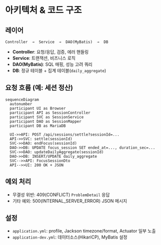 # 아키텍처 & 코드 구조

## 레이어
```
Controller  →  Service  →  DAO(MyBatis)  →  DB
```

- **Controller**: 요청/응답, 검증, 에러 핸들링
- **Service**: 트랜잭션, 비즈니스 로직
- **DAO(MyBatis)**: SQL 매핑, 성능 고려 쿼리
- **DB**: 정규 테이블 + 집계 테이블(`daily_aggregate`)

## 요청 흐름 (예: 세션 정산)
```mermaid
sequenceDiagram
  autonumber
  participant UI as Browser
  participant API as SessionController
  participant SVC as SessionService
  participant DAO as SessionMapper
  participant DB as MariaDB

  UI->>API: POST /api/sessions/settle?sessionId=...
  API->>SVC: settle(sessionId)
  SVC->>DAO: endFocus(sessionId)
  DAO->>DB: UPDATE focus_session SET ended_at=..., duration_sec=...
  SVC->>DAO: updateDailyAggregate(sessionId)
  DAO->>DB: INSERT/UPDATE daily_aggregate
  SVC-->>API: FocusSessionDto
  API-->>UI: 200 OK + JSON
```

## 예외 처리
- 무결성 위반: 409(CONFLICT) `ProblemDetail` 응답
- 기타 예외: 500(INTERNAL_SERVER_ERROR) JSON 메시지

## 설정
- `application.yml`: profile, Jackson timezone/format, Actuator 일부 노출
- `application-dev.yml`: 데이터소스(HikariCP), MyBatis 설정
